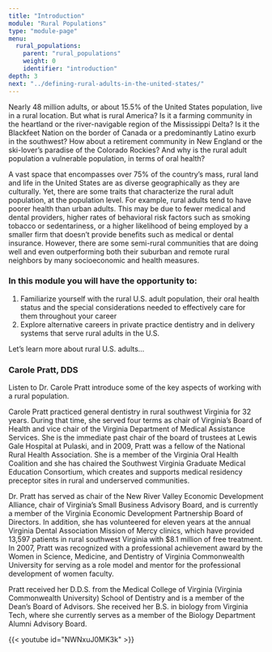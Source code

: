 ```yaml
---
title: "Introduction"
module: "Rural Populations"
type: "module-page"
menu:
  rural_populations:
    parent: "rural_populations"
    weight: 0
    identifier: "introduction"
depth: 3
next: "../defining-rural-adults-in-the-united-states/"
---
```

<div class="pageblock"><p>Nearly 48 million adults, or about 15.5% of the United States population, live in a rural location. But what is rural America? Is it a farming community in the heartland or the river-navigable region of the Mississippi Delta? Is it the Blackfeet Nation on the border of Canada or a predominantly Latino exurb in the southwest? How about a retirement community in New England or the ski-lover’s paradise of the Colorado Rockies? And why is the rural adult population a vulnerable population, in terms of oral health?</p>
<p>A vast space that encompasses over 75% of the country’s mass, rural land and life in the United States are as diverse geographically as they are culturally. Yet, there are some traits that characterize the rural adult population, at the population level. For example, rural adults tend to have poorer health than urban adults. This may be due to fewer medical and dental providers, higher rates of behavioral risk factors such as smoking tobacco or sedentariness, or a higher likelihood of being employed by a smaller firm that doesn’t provide benefits such as medical or dental insurance. However, there are some semi-rural communities that are doing well and even outperforming both their suburban and remote rural neighbors by many socioeconomic and health measures.</p>
</div><h3>In this module you will have the opportunity to:</h3><div class="pageblock"><ol>
<li>Familiarize yourself with the rural U.S. adult population, their oral health status and the special considerations needed to effectively care for them throughout your career</li>
<li>Explore alternative careers in private practice dentistry and in delivery systems that serve rural adults in the U.S.</li>
</ol>
<p>Let’s learn more about rural U.S. adults…</p>
</div><h3>Carole Pratt, DDS</h3><div class="pageblock"><p>Listen to Dr. Carole Pratt introduce some of the key aspects of working with a rural population. </p>

<p>Carole Pratt practiced general dentistry in rural southwest Virginia for 32 years. During that time, she served four terms as chair of Virginia’s Board of Health and vice chair of the Virginia Department of Medical Assistance Services. She is the immediate past chair of the board of trustees at Lewis Gale Hospital at Pulaski, and in 2009, Pratt was a fellow of the National Rural Health Association. She is a member of the Virginia Oral Health Coalition and she has chaired the Southwest Virginia Graduate Medical Education Consortium, which creates and supports medical residency preceptor sites in rural and underserved communities.</p>
<p>Dr. Pratt has served as chair of the New River Valley Economic Development Alliance, chair of Virginia’s Small Business Advisory Board, and is currently a member of the Virginia Economic Development Partnership Board of Directors. In addition, she has volunteered for eleven years at the annual Virginia Dental Association Mission of Mercy clinics, which have provided 13,597 patients in rural southwest Virginia with $8.1 million of free treatment. In 2007, Pratt was recognized with a professional achievement award by the Women in Science, Medicine, and Dentistry of Virginia Commonwealth University for serving as a role model and mentor for the professional development of women faculty.</p>
<p>Pratt received her D.D.S. from the Medical College of Virginia (Virginia Commonwealth University) School of Dentistry and is a member of the Dean’s Board of Advisors. She received her B.S. in biology from Virginia Tech, where she currently serves as a member of the Biology Department Alumni Advisory Board.</p>
{{< youtube id="NWNxuJ0MK3k" >}}</div>